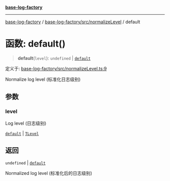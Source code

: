 [**base-log-factory**](../../../../index.md)

***

[base-log-factory](../../../../index.md) / [base-log-factory/src/normalizeLevel](../index.md) / default

# 函数: default()

> **default**(`level`): `undefined` \| [`default`](../../LogLevel/enumerations/default.md)

定义于: [base-log-factory/src/normalizeLevel.ts:9](https://github.com/fengxinming/log-base/blob/f6c9069a5cd1f743106018a69d7fd4022e94fab6/packages/base-log-factory/src/normalizeLevel.ts#L9)

Normalize log level (标准化日志级别)

## 参数

### level

Log level (日志级别)

[`default`](../../LogLevel/enumerations/default.md) | [`TLevel`](../../typings/type-aliases/TLevel.md)

## 返回

`undefined` \| [`default`](../../LogLevel/enumerations/default.md)

Normalized log level (标准化后的日志级别)
